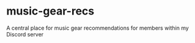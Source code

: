 # music-gear-recs
A central place for music gear recommendations for members within my Discord server
